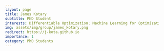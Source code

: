 ```yaml
---
layout: page
title: James Kotary
subtitle: PhD Student
interests: Differentiable Optimization; Machine Learning for Optimization
img: assets/img/group/james_kotary.png
redirect: https://j-kota.github.io
importance: 1
category: PhD Students
---
```


